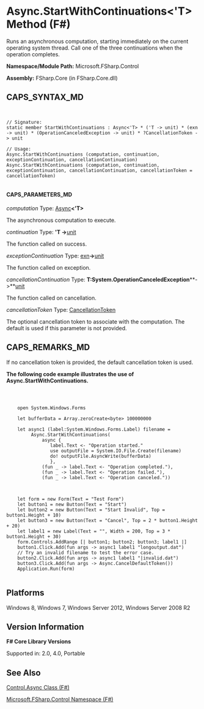 # Async.StartWithContinuations<'T> Method (F#)

Runs an asynchronous computation, starting immediately on the current operating system thread. Call one of the three continuations when the operation completes.

**Namespace/Module Path:** Microsoft.FSharp.Control

**Assembly:** FSharp.Core (in FSharp.Core.dll)


## CAPS_SYNTAX_MD



```


// Signature:
static member StartWithContinuations : Async<'T> * ('T -> unit) * (exn -> unit) * (OperationCanceledException -> unit) * ?CancellationToken -> unit

// Usage:
Async.StartWithContinuations (computation, continuation, exceptionContinuation, cancellationContinuation)
Async.StartWithContinuations (computation, continuation, exceptionContinuation, cancellationContinuation, cancellationToken = cancellationToken)


```



#### CAPS_PARAMETERS_MD
*computation*
Type: [Async](http://msdn.microsoft.com/en-us/library/e0b28ea2-dea5-4021-b2b9-d7d4761babde)**&lt;'T&gt;**


The asynchronous computation to execute.


*continuation*
Type: **'T -&gt;**[unit](http://msdn.microsoft.com/en-us/library/00b837c2-6c8a-483a-87d3-0479c64037a7)


The function called on success.


*exceptionContinuation*
Type: [exn](http://msdn.microsoft.com/en-us/library/e1569b69-3b30-440b-8c6f-966d1c6a06ab)**-&gt;**[unit](http://msdn.microsoft.com/en-us/library/00b837c2-6c8a-483a-87d3-0479c64037a7)


The function called on exception.


*cancellationContinuation*
Type: **T:System.OperationCanceledException****-&gt;**[unit](http://msdn.microsoft.com/en-us/library/00b837c2-6c8a-483a-87d3-0479c64037a7)


The function called on cancellation.


*cancellationToken*
Type: [CancellationToken](http://msdn.microsoft.com/en-us/library/31a3eafe-b61b-46c4-927d-bc9a3ae357c2)


The optional cancellation token to associate with the computation. The default is used if this parameter is not provided.




## CAPS_REMARKS_MD
If no cancellation token is provided, the default cancellation token is used.

**The following code example illustrates the use of Async.StartWithContinuations.**


```



    open System.Windows.Forms

    let bufferData = Array.zeroCreate<byte> 100000000

    let async1 (label:System.Windows.Forms.Label) filename =
         Async.StartWithContinuations(
             async {
                label.Text <- "Operation started."
                use outputFile = System.IO.File.Create(filename)
                do! outputFile.AsyncWrite(bufferData)
                },
             (fun _ -> label.Text <- "Operation completed."),
             (fun _ -> label.Text <- "Operation failed."),
             (fun _ -> label.Text <- "Operation canceled."))
        
      

    let form = new Form(Text = "Test Form")
    let button1 = new Button(Text = "Start")
    let button2 = new Button(Text = "Start Invalid", Top = button1.Height + 10)
    let button3 = new Button(Text = "Cancel", Top = 2 * button1.Height + 20)
    let label1 = new Label(Text = "", Width = 200, Top = 3 * button1.Height + 30)
    form.Controls.AddRange [| button1; button2; button3; label1 |]
    button1.Click.Add(fun args -> async1 label1 "longoutput.dat")
    // Try an invalid filename to test the error case.
    button2.Click.Add(fun args -> async1 label1 "|invalid.dat")
    button3.Click.Add(fun args -> Async.CancelDefaultToken())
    Application.Run(form)


```



## Platforms
Windows 8, Windows 7, Windows Server 2012, Windows Server 2008 R2


## Version Information
**F# Core Library Versions**

Supported in: 2.0, 4.0, Portable




## See Also
[Control.Async Class &#40;F&#35;&#41;](Control.Async+Class+%28F%23%29.md)

[Microsoft.FSharp.Control Namespace &#40;F&#35;&#41;](Microsoft.FSharp.Control+Namespace+%28F%23%29.md)

